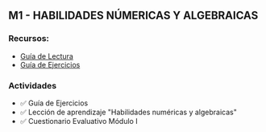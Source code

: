 ## M1 - HABILIDADES NÚMERICAS Y ALGEBRAICAS

### Recursos:

- [Guía de Lectura](https://tup.sied.utn.edu.ar/pluginfile.php/295/mod_resource/content/6/M%C3%93DULO%20I%20teor%C3%ADa.pdf)
- [Guía de Ejercicios](https://tup.sied.utn.edu.ar/pluginfile.php/2219/mod_resource/content/5/M1%20EJERCICIOS%20DE%20PR%C3%81CTICA%20Y%20REFUERZO%20DE%20HABILIDADES.pdf)

### Actividades

- ✅ Guía de Ejercicios
- ✅ Lección de aprendizaje "Habilidades numéricas y algebraicas"
- ✅ Cuestionario Evaluativo Módulo I

